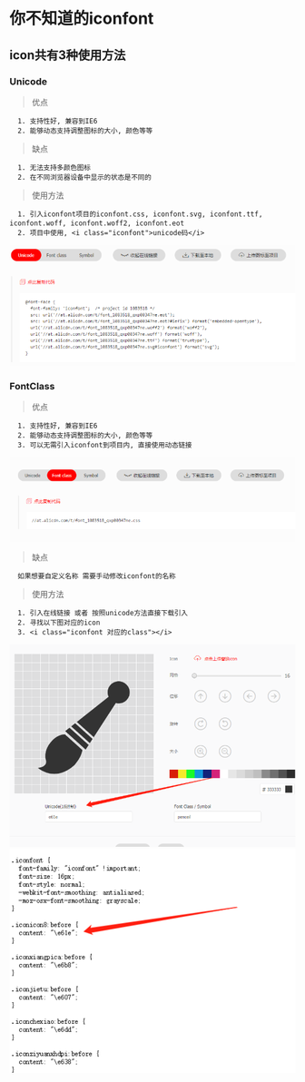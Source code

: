 # 你不知道的iconfont

## icon共有3种使用方法
### Unicode
> 优点
```
  1. 支持性好, 兼容到IE6
  2. 能够动态支持调整图标的大小, 颜色等等
```
> 缺点
```
  1. 无法支持多颜色图标
  2. 在不同浏览器设备中显示的状态是不同的
```

> 使用方法
```
  1. 引入iconfont项目的iconfont.css, iconfont.svg, iconfont.ttf, iconfont.woff, iconfont.woff2, iconfont.eot
  2. 项目中使用, <i class="iconfont">unicode码</i>
```

![Unicode](https://github.com/Gloomysunday28/unknow-knowledge/blob/master/Unknow%20Two/unicode.png 'Unicode')


### FontClass
> 优点
```
  1. 支持性好, 兼容到IE6
  2. 能够动态支持调整图标的大小, 颜色等等
  3. 可以无需引入iconfont到项目内, 直接使用动态链接
```
![FontClass](https://github.com/Gloomysunday28/unknow-knowledge/blob/master/Unknow%20Two/fontclass.png 'FontClass')

> 缺点
```
  如果想要自定义名称 需要手动修改iconfont的名称
```

> 使用方法
```
  1. 引入在线链接 或者 按照unicode方法直接下载引入
  2. 寻找以下图对应的icon
  3. <i class="iconfont 对应的class"></i>
```

![在线链接](https://github.com/Gloomysunday28/unknow-knowledge/blob/master/Unknow%20Two/font-class-one.png '在线链接')
![对应类名](https://github.com/Gloomysunday28/unknow-knowledge/blob/master/Unknow%20Two/font-class-two.png '对应类名')



